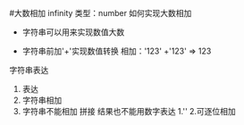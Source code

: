 #大数相加 infinity  类型：number
    如何实现大数相加



- 字符串可以用来实现数值大数

- 字符串前加'+'实现数值转换 相加：'123'
                                +'123'  => 123


字符串表达
 1. 表达
 2. 字符串相加
 3. 字符串不能相加 拼接 结果也不能用数字表达  1.'' 2.可逐位相加

